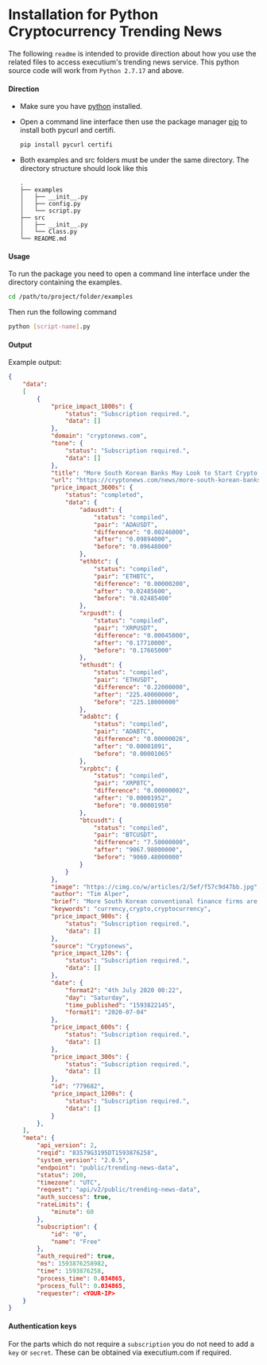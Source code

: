 # Installation for Python Cryptocurrency Trending News
The following `readme` is intended to provide direction about how you use the related files to access executium's trending news service. This python source code will work from `Python 2.7.17` and above.

#### Direction

* Make sure you have [python](https://www.python.org/downloads/) installed.

* Open a command line interface then use the package manager [pip](https://pip.pypa.io/en/stable/) to install both pycurl and certifi.

    ```bash
    pip install pycurl certifi
    ```

* Both examples and src folders must be under the same directory. The directory structure should look like this
    ```
    .
    ├── examples
    │   ├── __init__.py
    │   ├── config.py
    │   └── script.py
    ├── src
    │   ├── __init__.py
    │   └── Class.py
    └── README.md
    ```

#### Usage
To run the package you need to open a command line interface under the directory containing the examples.

```bash
cd /path/to/project/folder/examples
```

Then run the following command

```bash
python [script-name].py
```

#### Output

Example output:

```json
{
    "data": 
    [
        {
            "price_impact_1800s": {
                "status": "Subscription required.",
                "data": []
            },
            "domain": "cryptonews.com",
            "tone": {
                "status": "Subscription required.",
                "data": []
            },
            "title": "More South Korean Banks May Look to Start Crypto Operations",
            "url": "https://cryptonews.com/news/more-south-korean-banks-may-look-to-start-crypto-operations-7017.htm",
            "price_impact_3600s": {
                "status": "completed",
                "data": {
                    "adausdt": {
                        "status": "compiled",
                        "pair": "ADAUSDT",
                        "difference": "0.00246000",
                        "after": "0.09894000",
                        "before": "0.09648000"
                    },
                    "ethbtc": {
                        "status": "compiled",
                        "pair": "ETHBTC",
                        "difference": "0.00000200",
                        "after": "0.02485600",
                        "before": "0.02485400"
                    },
                    "xrpusdt": {
                        "status": "compiled",
                        "pair": "XRPUSDT",
                        "difference": "0.00045000",
                        "after": "0.17710000",
                        "before": "0.17665000"
                    },
                    "ethusdt": {
                        "status": "compiled",
                        "pair": "ETHUSDT",
                        "difference": "0.22000000",
                        "after": "225.40000000",
                        "before": "225.18000000"
                    },
                    "adabtc": {
                        "status": "compiled",
                        "pair": "ADABTC",
                        "difference": "0.00000026",
                        "after": "0.00001091",
                        "before": "0.00001065"
                    },
                    "xrpbtc": {
                        "status": "compiled",
                        "pair": "XRPBTC",
                        "difference": "0.00000002",
                        "after": "0.00001952",
                        "before": "0.00001950"
                    },
                    "btcusdt": {
                        "status": "compiled",
                        "pair": "BTCUSDT",
                        "difference": "7.50000000",
                        "after": "9067.98000000",
                        "before": "9060.48000000"
                    }
                }
            },
            "image": "https://cimg.co/w/articles/2/5ef/f57c9d47bb.jpg",
            "author": "Tim Alper",
            "brief": "More South Korean conventional finance firms are set to follow Nonghyup (NH Bank) into the cryptocurrency industry, say experts, academics and industry ...",
            "keywords": "currency,crypto,cryptocurrency",
            "price_impact_900s": {
                "status": "Subscription required.",
                "data": []
            },
            "source": "Cryptonews",
            "price_impact_120s": {
                "status": "Subscription required.",
                "data": []
            },
            "date": {
                "format2": "4th July 2020 00:22",
                "day": "Saturday",
                "time_published": "1593822145",
                "format1": "2020-07-04"
            },
            "price_impact_600s": {
                "status": "Subscription required.",
                "data": []
            },
            "price_impact_300s": {
                "status": "Subscription required.",
                "data": []
            },
            "id": "779682",
            "price_impact_1200s": {
                "status": "Subscription required.",
                "data": []
            }
        }, 
    ],
    "meta": {
        "api_version": 2,
        "reqid": "83579G3195DT1593876258",
        "system_version": "2.0.5",
        "endpoint": "public/trending-news-data",
        "status": 200,
        "timezone": "UTC",
        "request": "api/v2/public/trending-news-data",
        "auth_success": true,
        "rateLimits": {
            "minute": 60
        },
        "subscription": {
            "id": "0",
            "name": "Free"
        },
        "auth_required": true,
        "ms": 1593876258982,
        "time": 1593876258,
        "process_time": 0.034865,
        "process_full": 0.034865,
        "requester": <YOUR-IP>
    }
}
```

#### Authentication keys
For the parts which do not require a `subscription` you do not need to add a `key` or `secret`. These can be obtained via executium.com if required.
